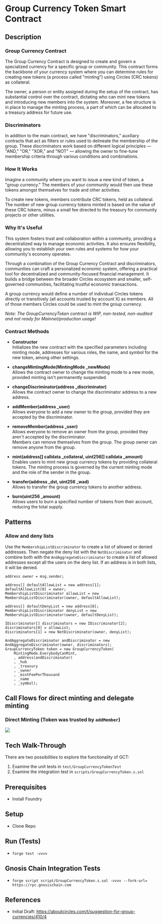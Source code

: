 # Group Currency Token Smart Contract
## Description
### Group Currency Contract

The Group Currency Contract is designed to create and govern a specialized currency for a specific group or community. This contract forms the backbone of your currency system where you can determine rules for creating new tokens (a process called "minting") using Circles (CRC tokens) as collateral.

The owner, a person or entity assigned during the setup of the contract, has substantial control over the contract, dictating who can mint new tokens and introducing new members into the system. Moreover, a fee structure is in place to manage the minting process, a part of which can be allocated to a treasury address for future use.

### Discriminators

In addition to the main contract, we have "discriminators," auxiliary contracts that act as filters or rules used to delineate the membership of the group. These discriminators work based on different logical principles — "AND," "OR," "XOR," and "NOT" — allowing the owner to fine-tune membership criteria through various conditions and combinations.

### How It Works

Imagine a community where you want to issue a new kind of token, a "group currency." The members of your community would then use these tokens amongst themselves for trade and other activities.

To create new tokens, members contribute CRC tokens, held as collateral. The number of new group currency tokens minted is based on the value of these CRC tokens, minus a small fee directed to the treasury for community projects or other utilities.

### Why It's Useful

This system fosters trust and collaboration within a community, providing a decentralized way to manage economic activities. It also ensures flexibility, allowing you to establish your own rules and systems for how your community's economy operates.

Through a combination of the Group Currency Contract and discriminators, communities can craft a personalized economic system, offering a practical tool for decentralized and community-focused financial management. It builds a bridge between the broader Circles ecosystem and smaller, self-governed communities, facilitating trustful economic transactions.

A group currency would define a number of individual Circles tokens directly or transitively (all accounts trusted by account X) as members. All of those members Circles could be used to mint the group currency.

_Note: The GroupCurrencyToken contract is WIP, non-tested, non-audited and not ready for Mainnet/production usage!_


### Contract Methods
* **Constructor**  
   Initializes the new contract with the specified parameters including minting mode, addresses for various roles, the name, and symbol for the new token, among other settings.

* **changeMintingMode(MintingMode _newMode)**  
   Allows the contract owner to change the minting mode to a new mode, provided minting isn't permanently suspended.

* **changeDiscriminator(address _discriminator)**  
   Allows the contract owner to change the discriminator address to a new address.

* **addMember(address _user)**  
   Allows everyone to add a new owner to the group, provided they are accepted by the discriminator.

* **removeMember(address _user)**  
   Allows everyone to remove an owner from the group, provided they aren't accepted by the discriminator.  
   Members can remove themselves from the group. The group owner can remove anyone from the group.

* **mint(address[] calldata _collateral, uint256[] calldata _amount)**  
   Enables users to mint new group currency tokens by providing collateral tokens. The minting process is governed by the current minting mode and the role of the sender in the group.

* **transfer(address _dst, uint256 _wad)**  
   Allows to transfer the group currency tokens to another address.

* **burn(uint256 _amount)**  
   Allows users to burn a specified number of tokens from their account, reducing the total supply.


## Patterns
### Allow and deny lists
Use the `MembershipListDiscriminator` to create a list of allowed or denied addresses.
Then negate the deny list with the `NotDiscriminator` and combine both with the `AndAggregateDiscriminator` to create a list of allowed addresses except all the users on the deny list. 
If an address is in both lists, it will be denied.
```solidity
address owner = msg.sender;

address[] defaultAllowList = new address[1];
defaultAllowList[0] = owner;
MembershipListDiscriminator allowList = new MembershipListDiscriminator(owner, defaultAllowList);

address[] defaultDenyList = new address[0];
MembershipListDiscriminator denyList = new MembershipListDiscriminator(owner, defaultDenyList);

IDiscriminator[] discriminators = new IDiscriminator[2];
discriminators[0] = allowList;
discriminators[1] = new NotDiscriminator(owner, denyList);

AndAggregateDiscriminator andDiscriminator = new AndAggregateDiscriminator(owner, discriminators);
GroupCurrencyToken token = new GroupCurrencyToken(
    MintingMode.EverybodyCanMint,
    , address(andDiscriminator)
    , _hub
    , _treasury
    , _owner
    , _mintFeePerThousand
    , _name
    , _symbol);
```

## Call Flows for direct minting and delegate minting

### Direct Minting (Token was trusted by `addMember`)

![](https://i.imgur.com/X9YyadU.png)

## Tech Walk-Through

There are two possibilities to explore the functionality of GCT:

1. Examine the unit tests in `test/GroupCurrencyTokenTest`
2. Examine the integration test in `scripts/GroupCurrencyToken.s.sol`

## Prerequisites

* Install Foundry

## Setup

* Clone Repo

## Run (Tests)

* `forge test -vvvv`

## Gnosis Chain Integration Tests

* `forge script script/GroupCurrencyToken.s.sol -vvvv --fork-url=
https://rpc.gnosischain.com`

## References

* Initial Draft: https://aboutcircles.com/t/suggestion-for-group-currencies/410/4
